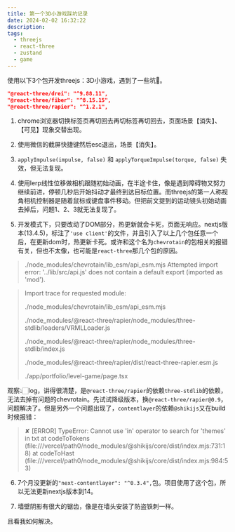 ```yaml
---
title: 第一个3D小游戏踩坑记录
date: 2024-02-02 16:32:22
description: 
tags:
  - threejs
  - react-three
  - zustand
  - game
---
```


使用以下3个包开发threejs：3D小游戏，遇到了一些坑😤。

```json
"@react-three/drei": "^9.88.11",
"@react-three/fiber": "^8.15.15",
"@react-three/rapier": "^1.2.1",
```

1. chrome浏览器切换标签页再切回去再切标签再切回去，页面场景【消失】、【可见】现象交替出现。

2. 使用微信的截屏快捷键然后esc退出，场景【消失】。

3. `applyImpulse(impulse, false)` 和 `applyTorqueImpulse(torque, false)` 失效，但无法复现。

4. 使用lerp线性位移做相机跟随初始动画，在半途卡住，像是遇到障碍物又努力继续前进，停顿几秒后开始抖动才最终到达目标位置。而threejs的第一人称视角相机控制器是随着鼠标或键盘事件移动。但把前文提到的运动镜头初始动画去掉后，问题1、2、3就无法复现了。

5. 开发模式下，只要改动了DOM部分，热更新就会卡死，页面无响应。nextjs版本(13.4.5)，标注了`'use client'`的文件，并且引入了以上几个包任意一个后，在更新dom时，热更新卡死。或许和这个名为`chevrotain`的包相关的报错有关，但也不太像，也可能是`react-three`那几个包的原因。
> ./node_modules/chevrotain/lib_esm/api_esm.mjs
> Attempted import error: '../lib/src/api.js' does not contain a default export (imported as 'mod').

>Import trace for requested module:
>
>./node_modules/chevrotain/lib_esm/api_esm.mjs
>
>./node_modules/@react-three/rapier/node_modules/three-stdlib/loaders/VRMLLoader.js
>
>./node_modules/@react-three/rapier/node_modules/three-stdlib/index.js
>
>./node_modules/@react-three/rapier/dist/react-three-rapier.esm.js
>
>./app/portfolio/level-game/page.tsx

观察👆🏻log，讲得很清楚，是`@react-three/rapier`的依赖`three-stdlib`的依赖，无法去掉有问题的chevrotain。先试试降级版本，换`@react-three/rapier@0.9`，问题解决了。但是另外一个问题出现了，`contentlayer`的依赖`@shikijs`又在build时候报错：
>✘ [ERROR] TypeError: Cannot use 'in' operator to search for 'themes' in txt
>    at codeToTokens (file:///vercel/path0/node_modules/@shikijs/core/dist/index.mjs:731:18)
>    at codeToHast (file:///vercel/path0/node_modules/@shikijs/core/dist/index.mjs:984:53)

6. 7个月没更新的`"next-contentlayer": "^0.3.4",`包。项目使用了这个包，所以无法更新nextjs版本到14。

7. 墙壁阴影有很大的锯齿，像是在墙头安装了防盗铁刺一样。

且看我如何解决。